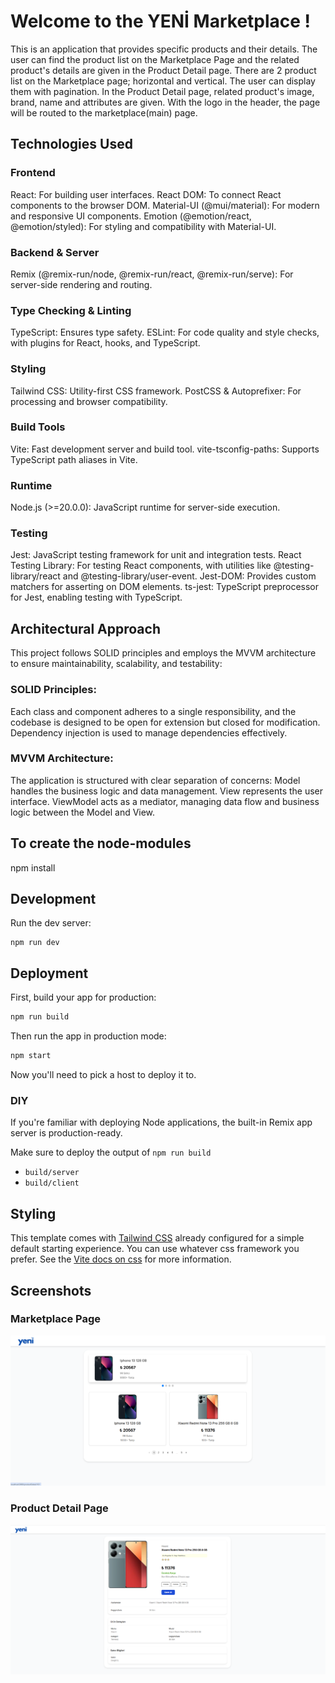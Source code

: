 # Welcome to the YENİ Marketplace !
This is an application that provides specific products and their details.
The user can find the product list on the Marketplace Page and the related product's details are given in the Product Detail page. 
There are 2 product list on the Marketplace page; horizontal and vertical. The user can display them with pagination. 
In the Product Detail page, related product's image, brand, name and attributes are given. 
With the logo in the header, the page will be routed to the marketplace(main) page.

## Technologies Used
### Frontend
React: For building user interfaces.
React DOM: To connect React components to the browser DOM.
Material-UI (@mui/material): For modern and responsive UI components.
Emotion (@emotion/react, @emotion/styled): For styling and compatibility with Material-UI.
### Backend & Server
Remix (@remix-run/node, @remix-run/react, @remix-run/serve): For server-side rendering and routing.
### Type Checking & Linting
TypeScript: Ensures type safety.
ESLint: For code quality and style checks, with plugins for React, hooks, and TypeScript.
### Styling
Tailwind CSS: Utility-first CSS framework.
PostCSS & Autoprefixer: For processing and browser compatibility.
### Build Tools
Vite: Fast development server and build tool.
vite-tsconfig-paths: Supports TypeScript path aliases in Vite.
### Runtime
Node.js (>=20.0.0): JavaScript runtime for server-side execution.
### Testing
Jest: JavaScript testing framework for unit and integration tests.
React Testing Library: For testing React components, with utilities like @testing-library/react and @testing-library/user-event.
Jest-DOM: Provides custom matchers for asserting on DOM elements.
ts-jest: TypeScript preprocessor for Jest, enabling testing with TypeScript.


## Architectural Approach
This project follows SOLID principles and employs the MVVM architecture to ensure maintainability, scalability, and testability:
### SOLID Principles: 
Each class and component adheres to a single responsibility, and the codebase is designed to be open for extension but closed for modification. Dependency injection is used to manage dependencies effectively.
### MVVM Architecture: 
The application is structured with clear separation of concerns:
Model handles the business logic and data management.
View represents the user interface.
ViewModel acts as a mediator, managing data flow and business logic between the Model and View.


## To create the node-modules

npm install

## Development

Run the dev server:

```shellscript
npm run dev
```

## Deployment

First, build your app for production:

```sh
npm run build
```

Then run the app in production mode:

```sh
npm start
```

Now you'll need to pick a host to deploy it to.

### DIY

If you're familiar with deploying Node applications, the built-in Remix app server is production-ready.

Make sure to deploy the output of `npm run build`

- `build/server`
- `build/client`

## Styling

This template comes with [Tailwind CSS](https://tailwindcss.com/) already configured for a simple default starting experience. You can use whatever css framework you prefer. See the [Vite docs on css](https://vitejs.dev/guide/features.html#css) for more information.


## Screenshots
### Marketplace Page
![Marketplace Page](./screenshots/MarketplaceApp_marketplacePage.PNG)

### Product Detail Page
![Product Detail Page](./screenshots/MarketplaceApp_productDetailPage.PNG)